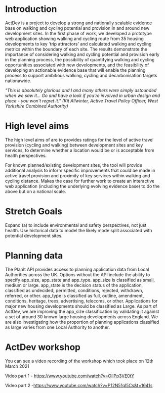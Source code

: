 # Introduction

ActDev is a project to develop a strong and nationally scalable evidence base on walking and cycling potential and provision in and around new development sites.
In the first phase of work, we developed a prototype web application showing walking and cycling route from 35 housing developments to key 'trip attractors' and calculated walking and cycling metrics within the boundary of each site.
The results demonstrate the importance of considering walking and cycling potential and provision early in the planning process, the possibility of quantifying walking and cycling opportunities associated with new developments, and the feasibility of developing an actionable evidence base that will enable the planning process to support ambitious walking, cycling and decarbonisation targets nationawide. 

*"This is absolutely glorious and I and many others were simply astounded when we saw it... Go and have a look if you're involved in urban design and place - you won't regret it."
(Kit Allwinter, Active Travel Policy Officer, West Yorkshire Combined Authority)*

# High level aims

The high level aims of are to provides ratings for the level of active travel provision (cycling and walking) between development sites and key services, to determine whether a location would be or is acceptable from health perspectives.

For known planned/existing development sites, the tool will provide additional analysis to inform specific improvements that could be made in active travel provision and proximity of key services within walking and cycling distance.
Makes the case for further work to create an interactive web application (including the underlying evolving evidence base) to do the above but on a national scale.

# Stretch Goals

Expand (a) to include environmental and safety perspectives, not just health.
Use historical data to model the likely mode split associated with potential development sites.

# Planning data

The PlanIt API provides access to planning application data from Local Authorities across the UK. Options without the API include the ability to specify app_size, app_state and app_type.
app_size is classified as small, medium or large.
app_state is the decision status of the application, classified as undecided, permitted, conditions, rejected, withdrawn, referred, or other.
app_type is classified as full, outline, amendment, conditions, heritage, trees, advertising, telecoms, or other.
Applications for major new housing developments should be classified as Large. As part of ActDev, we are improving the app_size classification by validating it against a set of around 30 known large housing developments across England. We are also investigating how the proportion of planning applications classified as large varies from one Local Authority to another.

# ActDev workshop

You can see a video recording of the workshop which took place on 12th March 2021

Video part 1 - https://www.youtube.com/watch?v=OiIPp3VE0tY

Video part 2 -https://www.youtube.com/watch?v=P12N51qI5Cs&t=1641s
